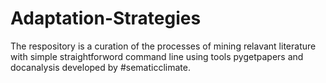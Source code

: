 # Adaptation-Strategies
The respository is a curation of the processes of mining relavant literature with simple straightforword command line using tools pygetpapers and docanalysis developed by #sematicclimate.
